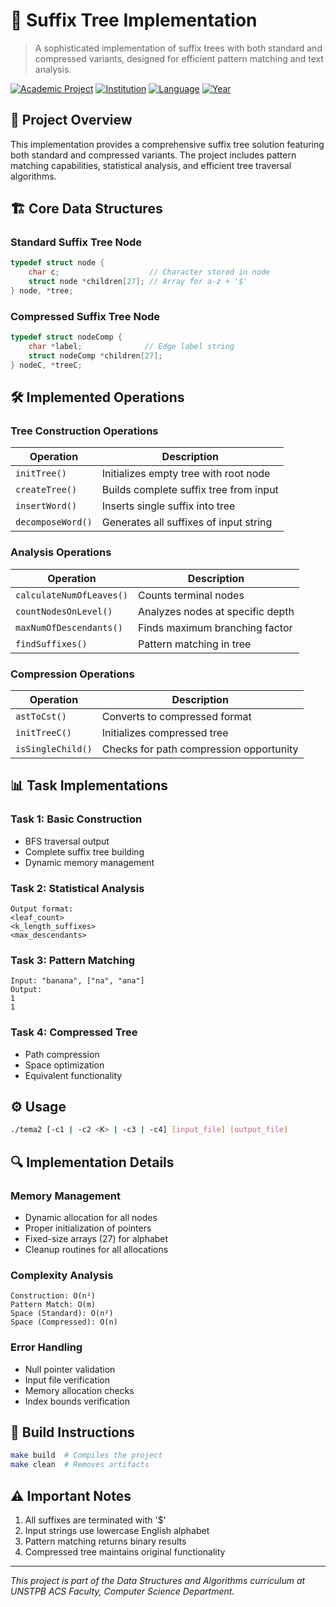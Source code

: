 # 🌲 Suffix Tree Implementation
> A sophisticated implementation of suffix trees with both standard and compressed variants, designed for efficient pattern matching and text analysis.

[![Academic Project](https://img.shields.io/badge/Academic-Project-blue.svg)](https://github.com)
[![Institution](https://img.shields.io/badge/UNSTPB-ACS-orange.svg)](https://github.com)
[![Language](https://img.shields.io/badge/Language-C-red.svg)](https://github.com)
[![Year](https://img.shields.io/badge/Year-2-green.svg)](https://github.com)

## 🎯 Project Overview
This implementation provides a comprehensive suffix tree solution featuring both standard and compressed variants. The project includes pattern matching capabilities, statistical analysis, and efficient tree traversal algorithms.

## 🏗️ Core Data Structures

### Standard Suffix Tree Node
```c
typedef struct node {
    char c;                    // Character stored in node
    struct node *children[27]; // Array for a-z + '$'
} node, *tree;
```

### Compressed Suffix Tree Node
```c
typedef struct nodeComp {
    char *label;              // Edge label string
    struct nodeComp *children[27];
} nodeC, *treeC;
```

## 🛠️ Implemented Operations

### Tree Construction Operations
| Operation | Description |
|-----------|-------------|
| `initTree()` | Initializes empty tree with root node |
| `createTree()` | Builds complete suffix tree from input |
| `insertWord()` | Inserts single suffix into tree |
| `decomposeWord()` | Generates all suffixes of input string |

### Analysis Operations
| Operation | Description |
|-----------|-------------|
| `calculateNumOfLeaves()` | Counts terminal nodes |
| `countNodesOnLevel()` | Analyzes nodes at specific depth |
| `maxNumOfDescendants()` | Finds maximum branching factor |
| `findSuffixes()` | Pattern matching in tree |

### Compression Operations
| Operation | Description |
|-----------|-------------|
| `astToCst()` | Converts to compressed format |
| `initTreeC()` | Initializes compressed tree |
| `isSingleChild()` | Checks for path compression opportunity |

## 📊 Task Implementations

### Task 1: Basic Construction
- BFS traversal output
- Complete suffix tree building
- Dynamic memory management

### Task 2: Statistical Analysis
```console
Output format:
<leaf_count>
<k_length_suffixes>
<max_descendants>
```

### Task 3: Pattern Matching
```console
Input: "banana", ["na", "ana"]
Output: 
1
1
```

### Task 4: Compressed Tree
- Path compression
- Space optimization
- Equivalent functionality

## ⚙️ Usage
```bash
./tema2 [-c1 | -c2 <K> | -c3 | -c4] [input_file] [output_file]
```

## 🔍 Implementation Details

### Memory Management
- Dynamic allocation for all nodes
- Proper initialization of pointers
- Fixed-size arrays (27) for alphabet
- Cleanup routines for all allocations

### Complexity Analysis
```
Construction: O(n²)
Pattern Match: O(m)
Space (Standard): O(n²)
Space (Compressed): O(n)
```

### Error Handling
- Null pointer validation
- Input file verification
- Memory allocation checks
- Index bounds verification

## 🚀 Build Instructions
```bash
make build  # Compiles the project
make clean  # Removes artifacts
```

## ⚠️ Important Notes
1. All suffixes are terminated with '$'
2. Input strings use lowercase English alphabet
3. Pattern matching returns binary results
4. Compressed tree maintains original functionality

---
*This project is part of the Data Structures and Algorithms curriculum at UNSTPB ACS Faculty, Computer Science Department.*